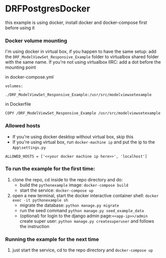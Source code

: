 # DRFPostgresDocker
this example is using docker, install docker and docker-compose first before using it

### Docker volume mounting
I'm using docker in virtual box, if you happen to have the same setup: add the `DRF_ModelViewSet_Responsive_Example` folder to virtualbox shared folder with the same name. If you're not using virtualbox IIRC: add a dot before the mounting point 

in docker-compose.yml
```
volumes:
      - ./DRF_ModelViewSet_Responsive_Example:/usr/src/modelviewsetexample
```
in Dockerfile 
```
COPY /DRF_ModelViewSet_Responsive_Example /usr/src/modelviewsetexample
```

### Allowed hosts
- If you're using docker desktop without virtual box, skip this
- If you're using virtual box, run `docker-machine ip` and put the ip to the `App\settings.py`
```
ALLOWED_HOSTS = ['<<your docker machine ip here>>', 'localhost']
```

### To run the example for the first time: 
1. clone the repo, cd inside to the repo directory and do:  
      - build the `pythonexample` image: `docker-compose build`
      - start the service: `docker-compose up`
2. open a new terminal, start the docker interactive container shell: `docker exec -it pythonexample sh`
      - migrate the database: `python manage.py migrate`
      - run the seed command `python manage.py seed_example_data`
      - (optional) for login to the django admin page:`<<app-ip>>/admin` create super user: `python manage.py createsuperuser` and follows the instruction

### Running the example for the next time
1. just start the service, cd to the repo directory and `docker-compose up`
